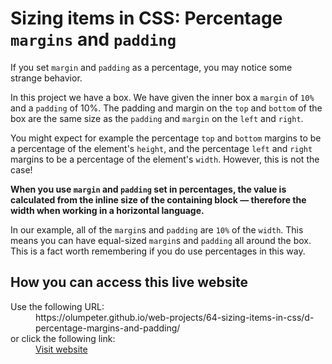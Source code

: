 # Sizing items in CSS: Percentage <code>margins</code> and <code>padding</code>

If you set <code>margin</code> and <code>padding</code> as a percentage, you may notice some strange behavior. 

In this project we have a box. We have given the inner box a <code>margin</code> of <code>10%</code> and a <code>padding</code> of 10%. The padding and margin on the <code>top</code> and <code>bottom</code> of the box are the same size as the <code>padding</code> and <code>margin</code> on the <code>left</code> and <code>right</code>. 
    
You might expect for example the percentage <code>top</code> and <code>bottom</code> margins to be a percentage of the element's <code>height</code>, and the percentage <code>left</code> and <code>right</code> margins to be a percentage of the element's <code>width</code>. However, this is not the case!

**When you use <code>margin</code> and <code>padding</code> set in percentages, the value is calculated from the inline size of the containing block — therefore the width when working in a horizontal language.**

In our example, all of the <code>margin</code>s and <code>padding</code> are <code>10%</code> of the <code>width</code>. This means you can have equal-sized <code>margin</code>s and <code>padding</code> all around the box. This is a fact worth remembering if you do use percentages in this way.

## How you can access this live website

<dl>
  Use the following URL:
  <dd>
    https://olumpeter.github.io/web-projects/64-sizing-items-in-css/d-percentage-margins-and-padding/
  </dd>
  or click the following link:
  <dd>
    <a href="https://olumpeter.github.io/web-projects/64-sizing-items-in-css/d-percentage-margins-and-padding/">Visit website</a>
  </dd>
</dl>
